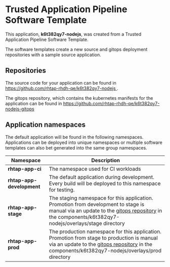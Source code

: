 # Trusted Application Pipeline Software Template

This application, **k6t382qy7-nodejs**, was created from a Trusted Application Pipeline Software Template.

The software templates create a new source and gitops deployment repositories with a sample source application. 

## Repositories

The source code for your application can be found in [https://github.com/rhtap-rhdh-qe/k6t382qy7-nodejs ](https://github.com/rhtap-rhdh-qe/k6t382qy7-nodejs ).
 
The gitops repository, which contains the kubernetes manifests for the application can be found in 
[https://github.com/rhtap-rhdh-qe/k6t382qy7-nodejs-gitops ](https://github.com/rhtap-rhdh-qe/k6t382qy7-nodejs-gitops ) 

## Application namespaces 

The default application will be found in the following namespaces. Applications can be deployed into unique namespaces or multiple software templates can also bet generated into the same group namespaces.  

|  Namespace   |  Description   |  
| -------- | -------- |
| **rhtap-app-ci** | The namespace used for CI workloads |
| **rhtap-app-development** | The default application during development. Every build will be deployed to this namespace for testing. |
| **rhtap-app-stage** | The staging namespace for this application. Promotion from development to stage is manual via an update to the [gitops repository](https://github.com/rhtap-rhdh-qe/k6t382qy7-nodejs-gitops ) in the components/k6t382qy7-nodejs/overlays/stage directory |
| **rhtap-app-prod** | The production namespace for this application. Promotion from stage to production is manual via an update to the [gitops repository](https://github.com/rhtap-rhdh-qe/k6t382qy7-nodejs-gitops ) in the components/k6t382qy7-nodejs/overlays/prod directory |